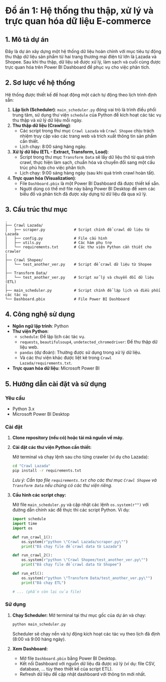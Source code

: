 # Đồ án 1: Hệ thống thu thập, xử lý và trực quan hóa dữ liệu E-commerce

## 1. Mô tả dự án

Đây là dự án xây dựng một hệ thống dữ liệu hoàn chỉnh với mục tiêu tự động thu thập dữ liệu sản phẩm từ hai trang thương mại điện tử lớn là Lazada và Shopee. Sau khi thu thập, dữ liệu sẽ được xử lý, làm sạch và cuối cùng được trực quan hóa trên Power BI Dashboard để phục vụ cho việc phân tích.

## 2. Sơ lược về hệ thống

Hệ thống được thiết kế để hoạt động một cách tự động theo lịch trình định sẵn:

1.  **Lập lịch (Scheduler)**: `main_scheduler.py` đóng vai trò là trình điều phối trung tâm, sử dụng thư viện `schedule` của Python để kích hoạt các tác vụ thu thập và xử lý dữ liệu mỗi ngày.
2.  **Thu thập dữ liệu (Crawling)**:
    *   Các script trong thư mục `Crawl Lazada` và `Crawl Shopee` chịu trách nhiệm truy cập vào các trang web và trích xuất thông tin sản phẩm cần thiết.
    *   Lịch chạy: 8:00 sáng hàng ngày.
3.  **Xử lý dữ liệu (ETL - Extract, Transform, Load)**:
    *   Script trong thư mục `Transform Data` sẽ lấy dữ liệu thô từ quá trình crawl, thực hiện làm sạch, chuẩn hóa và chuyển đổi sang một cấu trúc phù hợp cho việc phân tích.
    *   Lịch chạy: 9:00 sáng hàng ngày (sau khi quá trình crawl hoàn tất).
4.  **Trực quan hóa (Visualization)**:
    *   File `Dashboard.pbix` là một Power BI Dashboard đã được thiết kế sẵn.
    *   Người dùng có thể mở file này bằng Power BI Desktop để xem các biểu đồ và phân tích đã được xây dựng từ dữ liệu đã qua xử lý.

## 3. Cấu trúc thư mục

```
.
├── Crawl Lazada/
│   ├── scraper.py             # Script chính để crawl dữ liệu từ Lazada
│   ├── config.py              # File cấu hình
│   ├── utils.py               # Các hàm phụ trợ
│   └── requirements.txt       # Các thư viện Python cần thiết cho crawler
│
├── Crawl Shopee/
│   └── test_another_ver.py    # Script để crawl dữ liệu từ Shopee
│
├── Transform Data/
│   └── test_another_ver.py    # Script xử lý và chuyển đổi dữ liệu (ETL)
│
├── main_scheduler.py          # Script chính để lập lịch và điều phối các tác vụ
└── Dashboard.pbix             # File Power BI Dashboard
```

## 4. Công nghệ sử dụng

-   **Ngôn ngữ lập trình**: Python
-   **Thư viện Python**:
    -   `schedule`: Để lập lịch các tác vụ.
    -   `requests`, `beautifulsoup4`, `undetected_chromedriver`: Để thu thập dữ liệu web.
    -   `pandas` (dự đoán): Thường được sử dụng trong xử lý dữ liệu.
    -   Và các thư viện khác được liệt kê trong `Crawl Lazada/requirements.txt`.
-   **Trực quan hóa dữ liệu**: Microsoft Power BI

## 5. Hướng dẫn cài đặt và sử dụng

### Yêu cầu

-   Python 3.x
-   Microsoft Power BI Desktop

### Cài đặt

1.  **Clone repository (nếu có) hoặc tải mã nguồn về máy.**

2.  **Cài đặt các thư viện Python cần thiết:**

    Mở terminal và chạy lệnh sau cho từng crawler (ví dụ cho Lazada):
    ```bash
    cd "Crawl Lazada"
    pip install -r requirements.txt
    ```
    *Lưu ý: Cần tạo file `requirements.txt` cho các thư mục `Crawl Shopee` và `Transform Data` nếu chúng có các thư viện riêng.*

3.  **Cấu hình các script chạy:**

    Mở file `main_scheduler.py` và cập nhật các lệnh `os.system(r"")` với đường dẫn chính xác để thực thi các script Python. Ví dụ:
    ```python
    import schedule
    import time
    import os

    def run_crawl_1():
        os.system(r"python \"Crawl Lazada/scraper.py\"")
        print("Đã chạy file để crawl data từ Lazada")

    def run_crawl_2():
        os.system(r"python \"Crawl Shopee/test_another_ver.py\"")
        print("Đã chạy file để crawl data từ Shopee")

    def run_etl():
        os.system(r"python \"Transform Data/test_another_ver.py\"")
        print("Đã chạy ETL")

    # ... (phần còn lại của file)
    ```

### Sử dụng

1.  **Chạy Scheduler:**
    Mở terminal tại thư mục gốc của dự án và chạy:
    ```bash
    python main_scheduler.py
    ```
    Scheduler sẽ chạy nền và tự động kích hoạt các tác vụ theo lịch đã định (8:00 và 9:00 hàng ngày).

2.  **Xem Dashboard:**
    - Mở file `Dashboard.pbix` bằng Power BI Desktop.
    - Kết nối Dashboard với nguồn dữ liệu đã được xử lý (ví dụ: file CSV, database, ... tùy theo thiết kế của script ETL).
    - Refresh dữ liệu để cập nhật dashboard với thông tin mới nhất. 